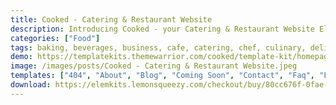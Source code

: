 ```yaml
---
title: Cooked - Catering & Restaurant Website
description: Introducing Cooked - your Catering & Restaurant Website Elementor Template Kit. Crafted to perfection, it brings seamless design and easy customization through Elementor. Elevate your culinary business online and entice customers. Unleash your restaurant's potential today with Cooked Template Kit.
categories: ["Food"]
tags: baking, beverages, business, cafe, catering, chef, culinary, delivery, Elementor Pro, food, page builder, restaurant, services
demo: https://templatekits.themewarrior.com/cooked/template-kit/homepage/
image: /images/posts/Cooked - Catering & Restaurant Website.jpeg
templates: ["404", "About", "Blog", "Coming Soon", "Contact", "Faq", "Footer", "Gallery", "Global", "Header", "Homepage", "Menus", "Popups Banner", "Pricing", "Services", "Single Post", "Team", "Testimonials"]
download: https://elemkits.lemonsqueezy.com/checkout/buy/80cc676f-0fae-47a8-bb34-1590be46b026
---
```

